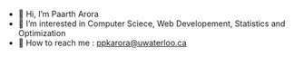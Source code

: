 - 👋 Hi, I’m Paarth Arora
- 👀 I’m interested in Computer Sciece, Web Developement, Statistics and Optimization
- 📧 How to reach me : ppkarora@uwaterloo.ca
